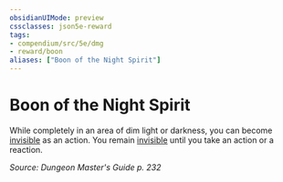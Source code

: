 ```yaml
---
obsidianUIMode: preview
cssclasses: json5e-reward
tags:
- compendium/src/5e/dmg
- reward/boon
aliases: ["Boon of the Night Spirit"]
---
```

# Boon of the Night Spirit

While completely in an area of dim light or darkness, you can become [invisible](2-Mechanics/CLI/rules/conditions.md#Invisible) as an action. You remain [invisible](2-Mechanics/CLI/rules/conditions.md#Invisible) until you take an action or a reaction. 

*Source: Dungeon Master's Guide p. 232*